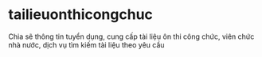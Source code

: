 tailieuonthicongchuc
====================

Chia sẽ thông tin tuyển dụng, cung cấp tài liệu ôn thi công chức, viên chức nhà nước, dịch vụ tìm kiếm tài liệu theo yêu cầu
